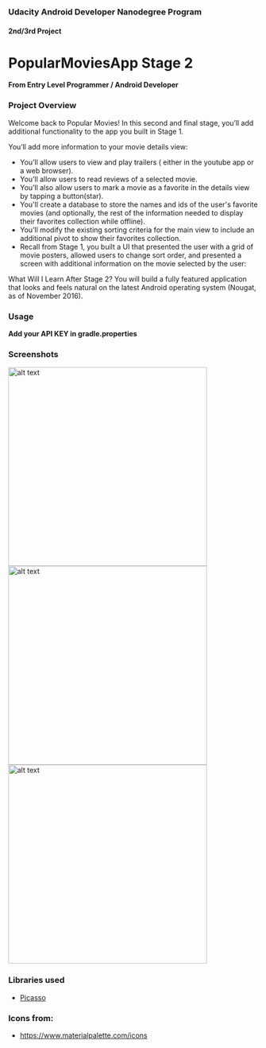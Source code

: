 ### Udacity Android Developer Nanodegree Program
#### 2nd/3rd Project
# PopularMoviesApp Stage 2

__From Entry Level Programmer / Android Developer__

### Project Overview
Welcome back to Popular Movies! In this second and final stage, you’ll add additional functionality to the app you built in Stage 1.

You’ll add more information to your movie details view:

* You’ll allow users to view and play trailers ( either in the youtube app or a web browser).
* You’ll allow users to read reviews of a selected movie.
* You’ll also allow users to mark a movie as a favorite in the details view by tapping a button(star).
* You'll create a database to store the names and ids of the user's favorite movies (and optionally, the rest of the information needed to display their favorites collection while offline).
* You’ll modify the existing sorting criteria for the main view to include an additional pivot to show their favorites collection.
* Recall from Stage 1, you built a UI that presented the user with a grid of movie posters, allowed users to change sort order, and presented a screen with additional information on the movie selected by the user:

What Will I Learn After Stage 2?
You will build a fully featured application that looks and feels natural on the latest Android operating system (Nougat, as of November 2016).

### Usage
__Add your API KEY in gradle.properties__

### Screenshots
<img src="https://github.com/simonoppowa/PopularMoviesAppStage2/blob/master/screens/screenshot1.png?raw=true" alt="alt text" width="400"> <img src="https://github.com/simonoppowa/PopularMoviesAppStage2/blob/master/screens/screenshot2.png?raw=true" alt="alt text" width="400">
<img src="https://github.com/simonoppowa/PopularMoviesAppStage2/blob/master/screens/screenshot3.png?raw=true" alt="alt text" width="400">

### Libraries used
* [Picasso](https://github.com/square/picasso)

### Icons from:
* https://www.materialpalette.com/icons